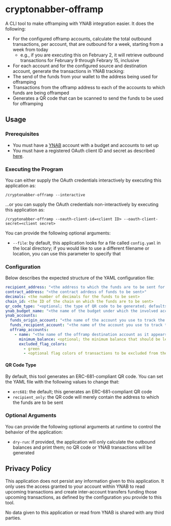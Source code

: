 # cryptonabber-offramp

A CLI tool to make offramping with YNAB integration easier. It does the following:

* For the configured offramp accounts, calculate the total outbound transactions, per account, that are outbound for a week, starting from a week from today
  * e.g., if you are executing this on February 2, it will retrieve outbound transactions for February 9 through Febrary 15, inclusive
* For each account and for the configured source and destination account, generate the transactions in YNAB tracking:
 * The send of the funds from your wallet to the address being used for offramping
 * Transactions from the offramp address to each of the accounts to which funds are being offramped
* Generates a QR code that can be scanned to send the funds to be used for offramping

## Usage

### Prerequisites

* You must have a [YNAB](https://ynab.com) account with a budget and accounts to set up
* You must have a registered OAuth client ID and secret as described [here](https://api.ynab.com/#oauth-applications).

### Executing the Program

You can either supply the OAuth credentials interactively by executing this application as:

```
/cryptonabber-offramp --interactive
```

...or you can supply the OAuth credentials non-interactively by executing this application as:

```
/cryptonabber-offramp --oauth-client-id=<client ID> --oauth-client-secret=<client secret>
```

You can provide the following optional arguments:

* `--file`: by default, this application looks for a file called `config.yaml` in the local directory; if you would like to use a different filename or location, you can use this parameter to specify that

### Configuration

Below describes the expected structure of the YAML configuration file:

```yaml
recipient_address: "<the address to which the funds are to be sent for offramping>"
contract_address: "<the contract adrdess of funds to be sent>"
decimals: <the number of decimals for the funds to be sent>
chain_id: <the ID of the chain on which the funds are to be sent>
qr_code_type: "<optional; the type of QR code to be generated; defaults to erc681 if not specified>"
ynab_budget_name: "<the name of the budget under which the involved accounts reside>"
ynab_accounts:
  funds_origin_account: "<the name of the account you use to track the wallet from which you'll be sending funds>"
  funds_recipient_account: "<the name of the account you use to track the address to which you'll be sending funds for offboarding>"
  offramp_accounts:
    - name: "<the name of the offramp destination account as it appears in YNAB>"
      minimum_balance: <optional; the minimum balance that should be left in the account after all transactions through the given end date have been executed>
      excluded_flag_colors:
        - green
        - <optional flag colors of transactions to be excluded from the calculation>
```

#### QR Code Type

By default, this tool generates an ERC-681-compliant QR code. You can set the YAML file with the following values to change that:

* `erc681`: the default; this generates an ERC-681-compliant QR code
* `recipient_only`: the QR code will merely contain the address to which the funds are to be sent

### Optional Arguments

You can provide the following optional arguments at runtime to control the behavior of the application:

* `dry-run`: if provided, the application will only calculate the outbound balances and print them; no QR code or YNAB transactions will be generated

## Privacy Policy

This application does not persist any information given to this application. It only uses the access granted to your account within YNAB to read upcoming transactions and create inter-account transfers funding those upcoming transactions, as defined by the configuration you provide to this tool.

No data given to this application or read from YNAB is shared with any third parties.
